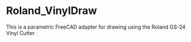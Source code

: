 # Roland_VinylDraw
This is a parametric FreeCAD adapter for drawing using the Roland GS-24 Vinyl Cutter
